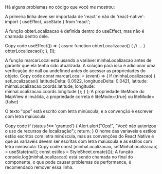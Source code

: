 Há alguns problemas no código que você me mostrou:

A primeira linha deve ser importada de 'react' e não de 'react-native':
import { useEffect, useState } from 'react';

A função obterLocalizacao é definida dentro do useEffect, mas não é chamada dentro dele.

Copy code
useEffect(() => {
    async function obterLocalizacao() {
      // ...
    }
    obterLocalizacao();
  }, []);

  
A função marcarLocal está usando a variável minhaLocalizacao antes de garantir que ela tenha sido atualizada. A solução para isso é adicionar uma verificação de null ou undefined antes de acessar as propriedades do objeto.
Copy code
const marcarLocal = (event) => {
    if (minhaLocalizacao) {
        setLocalizacao({
            latitudeDelta: 0.0922,
            longitudeDelta: 0.0421,
            latitude: minhaLocalizacao.coords.latitude,
            longitude: minhaLocalizacao.coords.longitude
        });
    }
};
A propriedade liteMode do MapView é inválida, a propriedade correta é liteMode={true} ou liteMode={false}

O texto "ops" está escrito com letra minúscula, e a convenção é escrever com letra maiúscula.

Copy code
if (status !== 'granted') {
    Alert.alert("Ops!", "Você não autorizou o uso de recursos de localização");
    return;
}
O nome das variaveis e estilos estão escritos com letra minúscula, mas as convenções do React Native é que as variaveis devem ser escritas com letra maiúscula e as estilos com letra minúscula.
Copy code
const [minhaLocalizacao, setMinhaLocalizacao] = useState(null);
const estilos = StyleSheet.create({});
A função console.log(minhaLocalizacao) está sendo chamada no final do componente, o que pode causar problemas de performance, é recomendado remover essa linha.